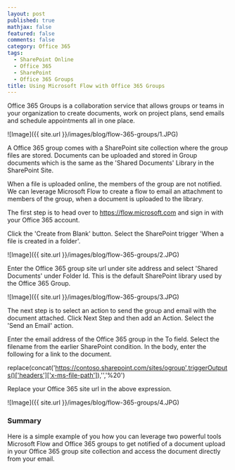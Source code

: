 ```yaml
---
layout: post
published: true
mathjax: false
featured: false
comments: false
category: Office 365
tags:
  - SharePoint Online
  - Office 365
  - SharePoint
  - Office 365 Groups
title: Using Microsoft Flow with Office 365 Groups
---
```


Office 365 Groups is a collaboration service that allows groups or teams in your organization to create documents, work on project plans, send emails and schedule appointments all in one place.

![Image]({{ site.url }}/images/blog/flow-365-groups/1.JPG)

A Office 365 group comes with a SharePoint site collection where the group files are stored. Documents can be uploaded and stored in  Group documents which is the same as the 'Shared Documents' Library in the SharePoint Site.

When a file is uploaded online, the members of the group are not notified. We can leverage Microsoft Flow to create a flow to email an attachment to members of the group, when a document is uploaded to the library.

The first step is to head over to https://flow.microsoft.com and sign in with your Office 365 account.

Click the 'Create from Blank' button. Select the SharePoint trigger 'When a file is created in a folder'.

![Image]({{ site.url }}/images/blog/flow-365-groups/2.JPG)

Enter the Office 365 group site url under site address and select 'Shared Documents' under Folder Id. This is the default SharePoint library used by the Office 365 Group.

![Image]({{ site.url }}/images/blog/flow-365-groups/3.JPG)

The next step is to select an action to send the group and email with the document attached. Click Next Step and then add an Action. Select the 'Send an Email' action.

Enter the email address of the Office 365 group in the To field. Select the filename from the earlier SharePoint condition. In the body, enter the following for a link to the document.

replace(concat('https://contoso.sharepoint.com/sites/ogroup',triggerOutputs()['headers']['x-ms-file-path']),'','%20')

Replace your Office 365 site url in the above expression.

![Image]({{ site.url }}/images/blog/flow-365-groups/4.JPG)


### Summary

Here is a simple example of you how you can leverage two powerful tools Microsoft Flow and Office 365 groups to get notified of a document upload in your Office 365 group site collection and access the document directly from your email.
